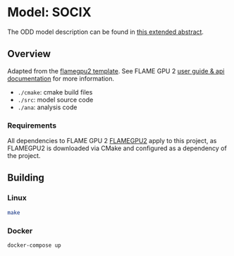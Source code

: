 # Model: SOCIX

The ODD model description can be found in [this extended
abstract](https://drive.google.com/file/d/1dZB0H_dPsCGyOyWuw6grYNY8NA7p-uyJ/view?usp=sharing).

## Overview
Adapted from the [flamegpu2 template](https://github.com/FLAMEGPU/FLAMEGPU2_example_template).
See FLAME GPU 2 [user guide & api documentation](https://docs.flamegpu.com/) for more information.

- `./cmake`: cmake build files
- `./src`: model source code
- `./ana`: analysis code

### Requirements
All dependencies to FLAME GPU 2
[FLAMEGPU2](https://github.com/FLAMEGPU/FLAMEGPU2) apply to this project, as
FLAMEGPU2 is downloaded via CMake and configured as a dependency of the
project.

## Building

### Linux
```bash
make
```

### Docker
```bash
docker-compose up
```
